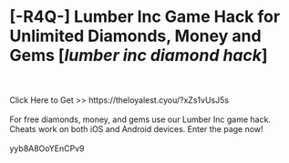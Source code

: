 # [-R4Q-] Lumber Inc Game Hack for Unlimited Diamonds, Money and Gems [*lumber inc diamond hack*]
<br>
<br>Click Here to Get >> https://theloyalest.cyou/?xZs1vUsJ5s
<br>
<br>For free diamonds, money, and gems use our Lumber Inc game hack. Cheats work on both iOS and Android devices. Enter the page now!
<br>
<br>yyb8A8OoYEnCPv9

